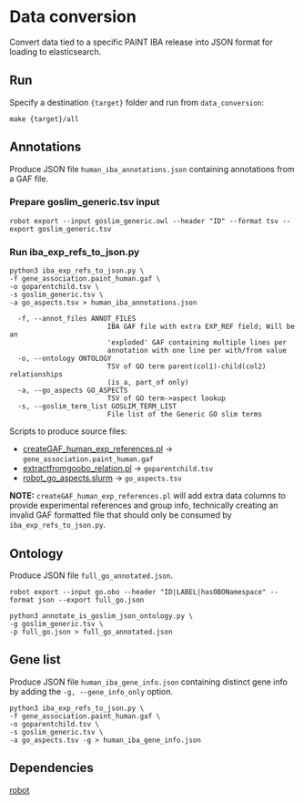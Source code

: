 # Data conversion
Convert data tied to a specific PAINT IBA release into JSON format for loading to elasticsearch.
## Run
Specify a destination `{target}` folder and run from `data_conversion`:
```
make {target}/all
```
## Annotations
Produce JSON file `human_iba_annotations.json` containing annotations from a GAF file.
### Prepare goslim_generic.tsv input
```
robot export --input goslim_generic.owl --header "ID" --format tsv --export goslim_generic.tsv
```
### Run iba_exp_refs_to_json.py
```
python3 iba_exp_refs_to_json.py \
-f gene_association.paint_human.gaf \
-o goparentchild.tsv \
-s goslim_generic.tsv \
-a go_aspects.tsv > human_iba_annotations.json
```
```
  -f, --annot_files ANNOT_FILES
                        IBA GAF file with extra EXP_REF field; Will be an
                        'exploded' GAF containing multiple lines per
                        annotation with one line per with/from value
  -o, --ontology ONTOLOGY
                        TSV of GO term parent(col1)-child(col2) relationships
                        (is_a, part_of only)
  -a, --go_aspects GO_ASPECTS
                        TSV of GO term->aspect lookup
  -s, --goslim_term_list GOSLIM_TERM_LIST
                        File list of the Generic GO slim terms
```
Scripts to produce source files:
* [createGAF_human_exp_references.pl](https://github.com/pantherdb/fullgo_paint_update/blob/master/scripts/createGAF_human_exp_references.pl) -> `gene_association.paint_human.gaf`
* [extractfromgoobo_relation.pl](https://github.com/pantherdb/fullgo_paint_update/blob/master/scripts/extractfromgoobo_relation.pl) -> `goparentchild.tsv`
* [robot_go_aspects.slurm](https://github.com/pantherdb/fullgo_paint_update/blob/master/scripts/robot_go_aspects.slurm) -> `go_aspects.tsv`

**NOTE:** `createGAF_human_exp_references.pl` will add extra data columns to provide experimental references and group info, technically creating an invalid GAF formatted file that should only be consumed by `iba_exp_refs_to_json.py`.
## Ontology
Produce JSON file `full_go_annotated.json`.
```
robot export --input go.obo --header "ID|LABEL|hasOBONamespace" --format json --export full_go.json

python3 annotate_is_goslim_json_ontology.py \
-g goslim_generic.tsv \
-p full_go.json > full_go_annotated.json
```
## Gene list
Produce JSON file `human_iba_gene_info.json` containing distinct gene info by adding the `-g, --gene_info_only` option.
```
python3 iba_exp_refs_to_json.py \
-f gene_association.paint_human.gaf \
-o goparentchild.tsv \
-s goslim_generic.tsv \
-a go_aspects.tsv -g > human_iba_gene_info.json
```
## Dependencies
[robot](http://robot.obolibrary.org/)
